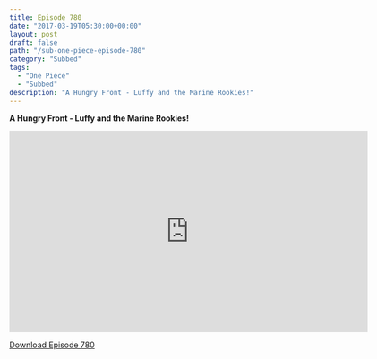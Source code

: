 ```yaml
---
title: Episode 780
date: "2017-03-19T05:30:00+00:00"
layout: post
draft: false
path: "/sub-one-piece-episode-780"
category: "Subbed"
tags:
  - "One Piece"
  - "Subbed"
description: "A Hungry Front - Luffy and the Marine Rookies!"
---
```


**A Hungry Front - Luffy and the Marine Rookies!**

<iframe width="640" height="360" src="https://www.rapidvideo.com/e/G6FRPGWCYF" frameborder="0" marginwidth=0 marginheight=0 scrolling=no allowfullscreen></iframe>

<a href="http://ouo.io/qs/eCodkFEQ?s=https://rapidvid.to/d/https://www.rapidvideo.com/e/G6FRPGWCYF">Download Episode 780</a>
